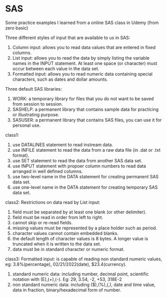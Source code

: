 # SAS
Some practice examples I learned from a online SAS class in Udemy (from zero basic)


Three different styles of input that are available to us in SAS:
1. Column input: allows you to read data values that are entered in fixed columns.
2. List input: allows you to read the data by simply listing the variable names in the INPUT statement. At least one space (or character) must occur between each value in the data set.
3. Formatted input: allows you to read numeric data containing special characters, such as dates and dollar amounts.

Three default SAS libraries:
1. WORK: a temporary library for files that you do not want to be saved from session to session.
2. SASHELP: a permanent library that contains sample data for practicing or illustrating purpose.
3. SASUSER: a permanent library that contains SAS files, you can use it for personal use.


class1:
1. use DATALINES statement to read instream data.
2. use INFILE statement to read the data from a raw data file (in .dat or .txt format).
3. use SET statement to read the data from another SAS data set.
4. use INPUT statement with propoer column numbers to read data arranged in well defined columns.
5. use two-level name in the DATA statement for creating permanent SAS data set.
6. use one-level name in the DATA statement for creating temporary SAS data set.

class2:
Restrictions on data read by List input:
1. field must be separated by at least one blank (or other delimiter).
2. field must be read in order from left to right.
3. cannot skip or re-read fields.
4. missing values must be represented by a place holder such as period.
5. character values cannot contain embedded blanks.
6. the default length of character values is 8 bytes. A longer value is truncated when it is written to the data set.
7. data must be in standard character or numeric format.

class3:
Formatted input: is capable of reading non standard numeric values, eg: 3.8%(percentage), 02/21/2022(date), $23.4(currency).
1. standard numeric data: including number, decimal point, scientific notation with (E),(+),(-). Eg: 29, 3.54, -2, +53, 318E-2
2. non standard numeric data: including ($),(%),(,), date and time value, data in fraction, binary/hexadecimal form of number.
